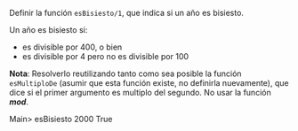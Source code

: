 Definir la función ```esBisiesto/1```, que indica si un año es bisiesto.

Un año es bisiesto si:

* es divisible por 400, o bien
* es divisible por 4 pero no es divisible por 100

**Nota**: Resolverlo reutilizando tanto como sea posible la función ```esMultiploDe``` (asumir que esta función existe, no definirla nuevamente), que dice si el primer argumento es multiplo del segundo. No usar la función ***mod***.

 Main> esBisiesto 2000
 True
